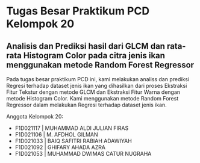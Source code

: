 # Tugas Besar Praktikum PCD Kelompok 20

## Analisis dan Prediksi hasil dari GLCM dan rata-rata Histogram Color pada citra jenis ikan menggunakan metode Random Forest Regressor

Pada tugas besar praktikum PCD ini, kami melakukan analiss dan prediksi Regresi terhadap dataset jenis ikan yang dihasilkan dari proses Ekstraksi Fitur Tekstur dengan metode GLCM dan Ekstraksi Fitur Warna dengan metode Histogram Color. Kami menggunakan metode Random Forest Regressor dalam melakukan Regresi terhadap dataset jenis ikan.

Anggota Kelompok 20:
- F1D021117	| MUHAMMAD ALDI JULIAN FIRAS
- F1D021106	| M. AFDHOL GILMAN
- F1D021033	| BAIQ SAFITRI RABIAH ADAWIYAH
- F1D021092	| GHIFARY AHADA AZRA
- F1D021053	| MUHAMMAD DWIMAS CATUR NUGRAHA
